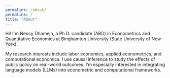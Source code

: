 ```yaml
---
permalink: /about/
permalink: /
title: "About"
---
```

Hi! I'm Nency Dhameja, a Ph.D. candidate (ABD) in Econometrics and Quantitative Economics at Binghamton University (State University of New York).

My research interests include labor economics, applied econometrics, and computational economics. I use causal inference to study the effects of public policy on real-world outcomes. I’m especially interested in integrating language models (LLMs) into econometric and computational frameworks.
